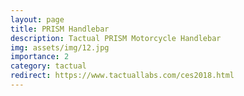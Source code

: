 ```yaml
---
layout: page
title: PRISM Handlebar
description: Tactual PRISM Motorcycle Handlebar
img: assets/img/12.jpg
importance: 2
category: tactual
redirect: https://www.tactuallabs.com/ces2018.html
---
```


